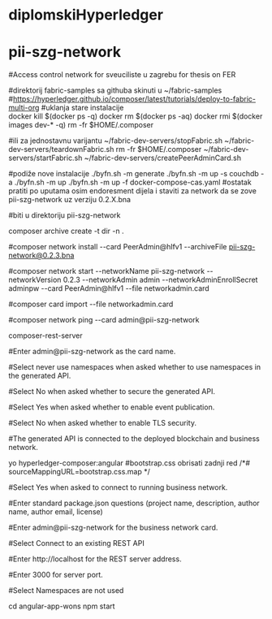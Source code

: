 # diplomskiHyperledger

# pii-szg-network

#Access control network for sveuciliste u zagrebu for thesis on FER

#direktorij fabric-samples sa githuba skinuti u ~/fabric-samples
#https://hyperledger.github.io/composer/latest/tutorials/deploy-to-fabric-multi-org
#uklanja stare instalacije	
    docker kill $(docker ps -q)
    docker rm $(docker ps -aq)
    docker rmi $(docker images dev-* -q)
    rm -fr $HOME/.composer
	
#ili za jednostavnu varijantu
~/fabric-dev-servers/stopFabric.sh
~/fabric-dev-servers/teardownFabric.sh
rm -fr $HOME/.composer
~/fabric-dev-servers/startFabric.sh
~/fabric-dev-servers/createPeerAdminCard.sh

#podiže nove instalacije
./byfn.sh -m generate
./byfn.sh -m up -s couchdb -a
./byfn.sh -m up
./byfn.sh -m up -f docker-compose-cas.yaml
#ostatak pratiti po uputama osim endoresment dijela i staviti za network da se zove pii-szg-network uz verziju 0.2.X.bna

#biti u direktoriju pii-szg-network

composer archive create -t dir -n .

#composer network install --card PeerAdmin@hlfv1 --archiveFile pii-szg-network@0.2.3.bna

#composer network start --networkName pii-szg-network --networkVersion 0.2.3 --networkAdmin admin --networkAdminEnrollSecret adminpw --card PeerAdmin@hlfv1 --file networkadmin.card

#composer card import --file networkadmin.card

#composer network ping --card admin@pii-szg-network

composer-rest-server

#Enter admin@pii-szg-network as the card name.

#Select never use namespaces when asked whether to use namespaces in the generated API.

#Select No when asked whether to secure the generated API.

#Select Yes when asked whether to enable event publication.

#Select No when asked whether to enable TLS security.

#The generated API is connected to the deployed blockchain and business network.

yo hyperledger-composer:angular
#bootstrap.css obrisati zadnji red /*# sourceMappingURL=bootstrap.css.map */

#Select Yes when asked to connect to running business network.

#Enter standard package.json questions (project name, description, author name, author email, license)

#Enter admin@pii-szg-network for the business network card.

#Select Connect to an existing REST API

#Enter http://localhost for the REST server address.

#Enter 3000 for server port.

#Select Namespaces are not used

cd angular-app-wons
npm start

